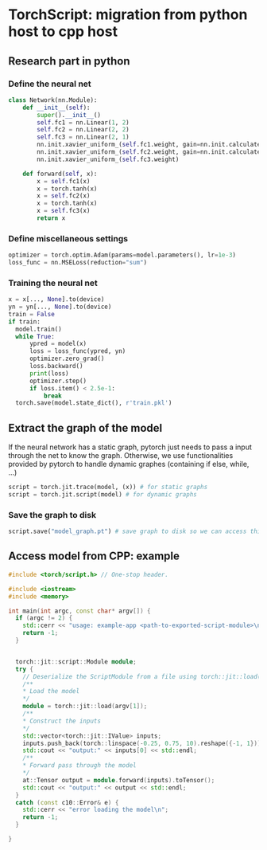# TorchScript: migration from python host to cpp host

## Research part in python

### Define the neural net

```python
class Network(nn.Module):
    def __init__(self):
        super().__init__()
        self.fc1 = nn.Linear(1, 2)
        self.fc2 = nn.Linear(2, 2)
        self.fc3 = nn.Linear(2, 1)
        nn.init.xavier_uniform_(self.fc1.weight, gain=nn.init.calculate_gain("tanh"))
        nn.init.xavier_uniform_(self.fc2.weight, gain=nn.init.calculate_gain("tanh"))
        nn.init.xavier_uniform_(self.fc3.weight)

    def forward(self, x):
        x = self.fc1(x)
        x = torch.tanh(x)
        x = self.fc2(x)
        x = torch.tanh(x)
        x = self.fc3(x)
        return x
```

### Define miscellaneous settings

```python
optimizer = torch.optim.Adam(params=model.parameters(), lr=1e-3)
loss_func = nn.MSELoss(reduction="sum")
```



### Training the neural net

```python
x = x[..., None].to(device)
yn = yn[..., None].to(device)
train = False
if train:
  model.train()
  while True:
      ypred = model(x)
      loss = loss_func(ypred, yn)
      optimizer.zero_grad()
      loss.backward()
      print(loss)
      optimizer.step()
      if loss.item() < 2.5e-1:
          break
  torch.save(model.state_dict(), r'train.pkl')
```

## Extract the graph of the model

If the neural network has a static graph, pytorch just needs to pass a input
through the net to know the graph. Otherwise, we use functionalities provided by
pytorch to handle dynamic graphes (containing if else, while, ...)

```python
script = torch.jit.trace(model, (x)) # for static graphs
script = torch.jit.script(model) # for dynamic graphs
```

### Save the graph to disk

```python
script.save("model_graph.pt") # save graph to disk so we can access this graph from libtorch cpp API
```


## Access model from CPP: example

```cpp
#include <torch/script.h> // One-stop header.

#include <iostream>
#include <memory>

int main(int argc, const char* argv[]) {
  if (argc != 2) {
    std::cerr << "usage: example-app <path-to-exported-script-module>\n";
    return -1;
  }


  torch::jit::script::Module module;
  try {
    // Deserialize the ScriptModule from a file using torch::jit::load().
    /**
    * Load the model
    */
    module = torch::jit::load(argv[1]);
    /**
    * Construct the inputs
    */
    std::vector<torch::jit::IValue> inputs;
    inputs.push_back(torch::linspace(-0.25, 0.75, 10).reshape({-1, 1}));
    std::cout << "output:" << inputs[0] << std::endl;
    /**
    * Forward pass through the model
    */
    at::Tensor output = module.forward(inputs).toTensor();
    std::cout << "output:" << output << std::endl;
  }
  catch (const c10::Error& e) {
    std::cerr << "error loading the model\n";
    return -1;
  }

}
```

